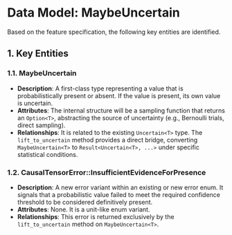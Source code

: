 # Data Model: MaybeUncertain<T>

Based on the feature specification, the following key entities are identified.

## 1. Key Entities

### 1.1. MaybeUncertain<T>

*   **Description**: A first-class type representing a value that is probabilistically present or absent. If the value is present, its own value is uncertain.
*   **Attributes**: The internal structure will be a sampling function that returns an `Option<T>`, abstracting the source of uncertainty (e.g., Bernoulli trials, direct sampling).
*   **Relationships**: It is related to the existing `Uncertain<T>` type. The `lift_to_uncertain` method provides a direct bridge, converting `MaybeUncertain<T>` to `Result<Uncertain<T>, ...>` under specific statistical conditions.

### 1.2. CausalTensorError::InsufficientEvidenceForPresence

*   **Description**: A new error variant within an existing or new error enum. It signals that a probabilistic value failed to meet the required confidence threshold to be considered definitively present.
*   **Attributes**: None. It is a unit-like enum variant.
*   **Relationships**: This error is returned exclusively by the `lift_to_uncertain` method on `MaybeUncertain<T>`.